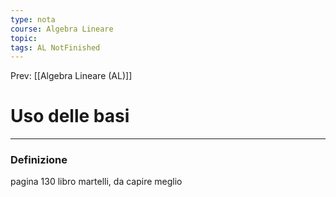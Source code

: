 ```yaml
---
type: nota
course: Algebra Lineare
topic: 
tags: AL NotFinished
---
```


Prev: [[Algebra Lineare (AL)]]

# Uso delle basi
---

### Definizione

pagina  130 libro martelli, da capire meglio
